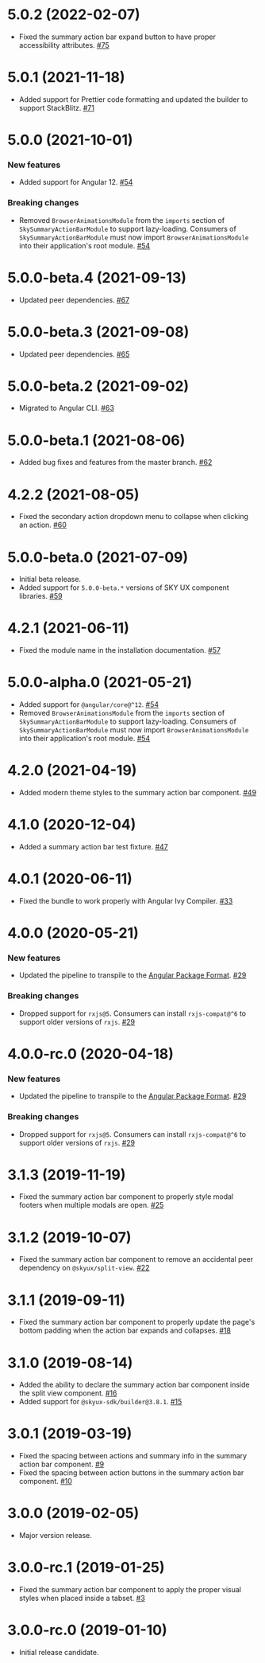 # 5.0.2 (2022-02-07)

- Fixed the summary action bar expand button to have proper accessibility attributes. [#75](https://github.com/blackbaud/skyux-action-bars/pull/75)

# 5.0.1 (2021-11-18)

- Added support for Prettier code formatting and updated the builder to support StackBlitz. [#71](https://github.com/blackbaud/skyux-action-bars/pull/71)

# 5.0.0 (2021-10-01)

### New features

- Added support for Angular 12. [#54](https://github.com/blackbaud/skyux-action-bars/pull/54)

### Breaking changes

- Removed `BrowserAnimationsModule` from the `imports` section of `SkySummaryActionBarModule` to support lazy-loading. Consumers of `SkySummaryActionBarModule` must now import `BrowserAnimationsModule` into their application's root module. [#54](https://github.com/blackbaud/skyux-action-bars/pull/54)

# 5.0.0-beta.4 (2021-09-13)

- Updated peer dependencies. [#67](https://github.com/blackbaud/skyux-action-bars/pull/67)

# 5.0.0-beta.3 (2021-09-08)

- Updated peer dependencies. [#65](https://github.com/blackbaud/skyux-action-bars/pull/65)

# 5.0.0-beta.2 (2021-09-02)

- Migrated to Angular CLI. [#63](https://github.com/blackbaud/skyux-action-bars/pull/63)

# 5.0.0-beta.1 (2021-08-06)

- Added bug fixes and features from the master branch. [#62](https://github.com/blackbaud/skyux-action-bars/pull/62)

# 4.2.2 (2021-08-05)

- Fixed the secondary action dropdown menu to collapse when clicking an action. [#60](https://github.com/blackbaud/skyux-action-bars/pull/60)

# 5.0.0-beta.0 (2021-07-09)

- Initial beta release.
- Added support for `5.0.0-beta.*` versions of SKY UX component libraries. [#59](https://github.com/blackbaud/skyux-action-bars/pull/59)

# 4.2.1 (2021-06-11)

- Fixed the module name in the installation documentation. [#57](https://github.com/blackbaud/skyux-action-bars/pull/57)

# 5.0.0-alpha.0 (2021-05-21)

- Added support for `@angular/core@^12`. [#54](https://github.com/blackbaud/skyux-action-bars/pull/54)
- Removed `BrowserAnimationsModule` from the `imports` section of `SkySummaryActionBarModule` to support lazy-loading. Consumers of `SkySummaryActionBarModule` must now import `BrowserAnimationsModule` into their application's root module. [#54](https://github.com/blackbaud/skyux-action-bars/pull/54)

# 4.2.0 (2021-04-19)

- Added modern theme styles to the summary action bar component. [#49](https://github.com/blackbaud/skyux-action-bars/pull/49)

# 4.1.0 (2020-12-04)

- Added a summary action bar test fixture. [#47](https://github.com/blackbaud/skyux-action-bars/pull/47)

# 4.0.1 (2020-06-11)

- Fixed the bundle to work properly with Angular Ivy Compiler. [#33](https://github.com/blackbaud/skyux-action-bars/pull/33)

# 4.0.0 (2020-05-21)

### New features

- Updated the pipeline to transpile to the [Angular Package Format](https://docs.google.com/document/d/1CZC2rcpxffTDfRDs6p1cfbmKNLA6x5O-NtkJglDaBVs/preview). [#29](https://github.com/blackbaud/skyux-action-bars/pull/29)

### Breaking changes

- Dropped support for `rxjs@5`. Consumers can install `rxjs-compat@^6` to support older versions of `rxjs`. [#29](https://github.com/blackbaud/skyux-action-bars/pull/29)

# 4.0.0-rc.0 (2020-04-18)

### New features

- Updated the pipeline to transpile to the [Angular Package Format](https://docs.google.com/document/d/1CZC2rcpxffTDfRDs6p1cfbmKNLA6x5O-NtkJglDaBVs/preview). [#29](https://github.com/blackbaud/skyux-action-bars/pull/29)

### Breaking changes

- Dropped support for `rxjs@5`. Consumers can install `rxjs-compat@^6` to support older versions of `rxjs`. [#29](https://github.com/blackbaud/skyux-action-bars/pull/29)

# 3.1.3 (2019-11-19)

- Fixed the summary action bar component to properly style modal footers when multiple modals are open. [#25](https://github.com/blackbaud/skyux-action-bars/pull/25)

# 3.1.2 (2019-10-07)

- Fixed the summary action bar component to remove an accidental peer dependency on `@skyux/split-view`. [#22](https://github.com/blackbaud/skyux-action-bars/pull/22)

# 3.1.1 (2019-09-11)

- Fixed the summary action bar component to properly update the page's bottom padding when the action bar expands and collapses. [#18](https://github.com/blackbaud/skyux-action-bars/pull/18)

# 3.1.0 (2019-08-14)

- Added the ability to declare the summary action bar component inside the split view component. [#16](https://github.com/blackbaud/skyux-action-bars/pull/16)
- Added support for `@skyux-sdk/builder@3.8.1`. [#15](https://github.com/blackbaud/skyux-action-bars/pull/15)

# 3.0.1 (2019-03-19)

- Fixed the spacing between actions and summary info in the summary action bar component. [#9](https://github.com/blackbaud/skyux-action-bars/pull/9)
- Fixed the spacing between action buttons in the summary action bar component. [#10](https://github.com/blackbaud/skyux-action-bars/pull/10)

# 3.0.0 (2019-02-05)

- Major version release.

# 3.0.0-rc.1 (2019-01-25)

- Fixed the summary action bar component to apply the proper visual styles when placed inside a tabset. [#3](https://github.com/blackbaud/skyux-action-bars/pull/3)

# 3.0.0-rc.0 (2019-01-10)

- Initial release candidate.

